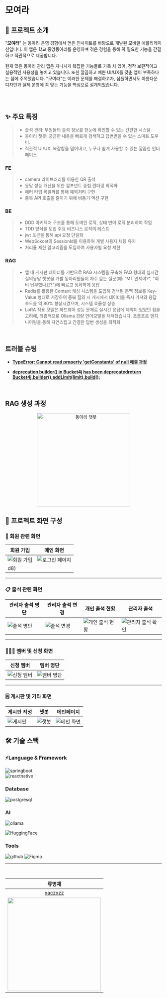 # 모여라

## 📌 프로젝트 소개

"**모여라**" 는 동아리 운영 경험에서 얻은 인사이트를 바탕으로 개발된 모바일 애플리케이션입니다. 이 앱은 학교 중앙동아리를 운영하며 겪은 경험을 통해 꼭 필요한 기능을 간결하고 직관적으로 제공합니다.

현재 많은 동아리 관리 앱은 지나치게 복잡한 기능들로 가득 차 있어, 정작 보편적이고 실용적인 사용성을 놓치고 있습니다. 또한 깔끔하고 예쁜 UI/UX를 갖춘 앱이 부족하다는 점에 주목했습니다. "모여라"는 이러한 문제를 해결하고자, 심플하면서도 아름다운 디자인과 실제 운영에 꼭 맞는 기능을 핵심으로 설계되었습니다.

</br>

</br>

## ✨ 주요 특징

> - 출석 관리: 부원들의 출석 정보를 한눈에 확인할 수 있는 간편한 시스템.
> - 동아리 챗봇: 궁금한 내용을 빠르게 검색하고 답변받을 수 있는 스마트 도우미.
> - 직관적 UI/UX: 복잡함을 덜어내고, 누구나 쉽게 사용할 수 있는 깔끔한 인터페이스



### FE

> - camera 라이브러리를 이용한 QR 출석
> - 응답 성능 개선을 위한 컴포넌트 중첩 렌더링 최적화
> - 에러 타입 획일화를 통해 예외처리 구현
> - 중복 API 호출을 줄이기 위해 비동기 액션 구현

### BE

> - DDD 아키텍처 구조를 통해 도메인 로직, 상태 변이 로직 분리하여 작업
> - TDD 방식을 도입 주요 비즈니스 로직의 테스트
> - jwt 토큰을 통해 api 요청 단일화
> - WebSokcet의 SessionId를 이용하여 개별 사용자 채팅 유지
> - 처리율 제한 알고리즘을 도입하여 사용자별 요청 제한

### RAG

> - 앱 내 게시판 데이터를 기반으로 RAG 시스템을 구축해 FAQ 형태의 실시간 질의응답 챗봇을 개발 동아리원들이 자주 묻는 질문(예: "MT 언제야?", "회비 납부했나요?")에 빠르고 정확하게 응답
> - Redis를 활용한 Context 캐싱 시스템을 도입해 검색된 문맥 정보를 Key-Value 형태로 저장하여 중복 질의 시 캐시에서 데이터를 즉시 가져와 응답 속도를 약 80% 향상시켰으며, 시스템 효율성 상승
> - LoRA 적용 모델은 하드웨어 성능 문제로 실시간 응답에 제약이 있었던 점을 고려해, 최종적으로 Ollama 경량 언어모델을 채택했습니다. 프롬프트 엔지니어링을 통해 자연스럽고 간결한 답변 생성을 최적화

</br>

## 트러블 슈팅

- **[TypeError: Cannot read property 'getConstants' of null 해결 과정](https://www.notion.so/typeError-Cannot-read-property-getConstants-of-null-Component-Stack-1a2b7e7082ee80fabb29d3df90490a1d?pvs=4)**

- **[deprecation builder() in Bucket4j has been deprecatedreturn Bucket4j.builder().addLimit(limit).build();](https://www.notion.so/1cdb7e7082ee80eeb31ee8d1ed8d2e95)**

</br>

## RAG 생성 과정
<div align="center">
    <img src="https://github.com/user-attachments/assets/9466fac8-7bc2-4b59-96ef-ec3959fed119" alt="동아리 챗봇" width="300" />
</div>

## 📱 프로젝트 화면 구성




### 🔐 회원 관련 화면
| 회원 가입 | 메인 화면 |
|-----------|------------|
| ![회원 가입](https://github.com/user-attachments/assets/c2ac8598-e6ef-497a-9e17-9aac417c0008) | ![로그인 페이지](https://github.com/user-attachments/assets/d5bed1a7-8313-4a44-b40c-d6398c50314c)
d8) |



---
### 📋 출석 관련 화면
| 관리자 출석 명단 | 관리자 출석 변경 | 개인 출석 현황 | 관리자 출석 |
|-----------|------------|----------|--------------|
| ![출석 명단](https://github.com/user-attachments/assets/9af2f4fa-90a0-4b1d-afaa-7f880c9a3a42) | ![출석 변경](https://github.com/user-attachments/assets/e9ba9e2c-38fe-4b4a-b4fc-ee92da3be430) | ![개인 출석 현황](https://github.com/user-attachments/assets/d3a9a473-84c5-4539-b699-53c2a609afc2) |![관리자 출석 확인 ](https://github.com/user-attachments/assets/83f88a67-4e16-4d9d-9683-ab374225c6e7)


---

### 🧑‍🤝‍🧑 멤버 및 신청 화면
| 신청 멤버 | 멤버 명단 |
|-----------|-------------|
| ![신청 멤버](https://github.com/user-attachments/assets/448ee816-33ac-493f-899b-2e755a6a5811) | ![멤버 명단](https://github.com/user-attachments/assets/9b2a1208-467f-4f91-9a6f-8d984686d74b) |

---

### 🗒️ 게시판 및 기타 화면
| 게시판 작성 | 챗봇 | 메인페이지 |
|--------|--------|--------|
| ![게시판](https://github.com/user-attachments/assets/3fc73286-1a79-4e25-93cc-1913f0585f30) | ![챗봇 ](https://github.com/user-attachments/assets/dc186583-7467-4201-ae66-e96be8d3fc20) | ![메인 화면](https://github.com/user-attachments/assets/4258adf9-09a4-4bdd-8a69-5fe9b38bbf20) |



## 🛠️ 기술 스택

### ⚡️Language & Framework

![springboot](https://img.shields.io/badge/springboot-%236DB33F.svg?style=for-the-badge&logo=springboot&logoColor=white)  
![reactnative](https://img.shields.io/badge/reactnative-20232A?style=for-the-badge&logo=react&logoColor=61DAFB)

###  Database

![postgresql](https://img.shields.io/badge/postgresql-4479A1.svg?style=for-the-badge&logo=postgresql&logoColor=white)

###  AI 

![ollama](https://img.shields.io/badge/ollama-0078D4?style=for-the-badge&logo=meta&logoColor=white)

![HuggingFace](https://img.shields.io/badge/HuggingFace-FFD21E?style=for-the-badge&logo=HuggingFace&logoColor=white)

###  Tools

![github](https://img.shields.io/badge/github-181717?style=for-the-badge&logo=github&logoColor=white)
![Figma](https://img.shields.io/badge/figma-F24E1E?style=for-the-badge&logo=figma&logoColor=white)

---



</br>

|                류명재               |
| :-----------------------------------:             
| [xaczxzz](https://github.com/xaczxzz) |
| <img src ="https://avatars.githubusercontent.com/u/101166893?v=4" width="300"/>|
